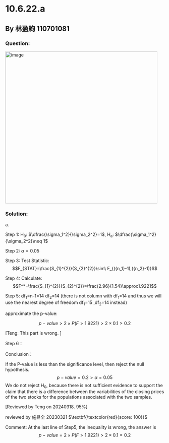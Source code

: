 # 10.6.22.a

## By 林盈絢 110701081

### Question:
<img width="482" alt="image" src="https://github.com/HWTeng-Course/202402-Statistics/assets/163434814/a5a3c58a-d7b7-45da-94b1-1feef0884178">


### Solution:
a.

Step 1:
H<sub>0</sub>: $\dfrac{\sigma_1^2}{\sigma_2^2}=1$,
H<sub>a</sub>: $\dfrac{\sigma_1^2}{\sigma_2^2}\neq 1$


Step 2:
$\alpha = 0.05$

Step 3:
Test Statistic:
$$F_{STAT}=\frac{S_{1}^{2}}{S_{2}^{2}}\sim\ F_{({n_1}-1),({n_2}-1)}$$

Step 4:
Calculate:
$$F^*=\frac{S_{1}^{2}}{S_{2}^{2}}=\frac{2.96}{1.54}\approx1.9221$$

Step 5:
df<sub>1</sub>=n-1=14 
df<sub>2</sub>=14
(there is not column with df<sub>1</sub>=14 and thus we will use the nearest degree of freedom df<sub>1</sub>=15 ,df<sub>2</sub>=14 instead) 

approximate the p-value:

$$p-value>2 \times P(F>1.9221)>2 \times 0.1>0.2$$

[Teng: This part is wrong. ]

Step 6：

Conclusion：

If the P-value is less than the significance level, then reject the null hypothesis.
$$p-value=0.2>\alpha = 0.05$$
We do not reject H<sub>0</sub>, because there is not sufficient evidence to support the claim that there is a difference between the variabilities of the closing prices of the two stocks for the populations associated with the two samples.

[Reviewed by Teng on 20240318. 95%]

reviewed by 施昱全 20230321 $\textbf{\textcolor{red}{score: 100}}$

Comment: At the last line of Step5, the inequality is wrong, the answer is $$p-value=2 \times P(F>1.9221)>2 \times 0.1=0.2$$

